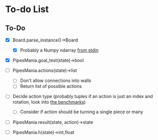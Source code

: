 # To-do List

## To-Do
- [x] Board.parse_instance()->Board
  - [x] Probably a Numpy ndarray [from stdin](https://stackoverflow.com/a/8192426) 
- [x] PipesMania.goal_test(state)->bool
- [ ] PipesMania.actions(state)->list
  - [ ] Don't allow connections into walls
  - [ ] Return list of possible actions
- [ ] Decide action type
(probably tuples if an action is just an index and rotation, look into [the benchmarks](benchmarking))
  - [ ] Consider if action should be turning a single piece or many
- [ ] PipesMania.result(state, action)->state
- [ ] PipesMania.h(state)->int,float


